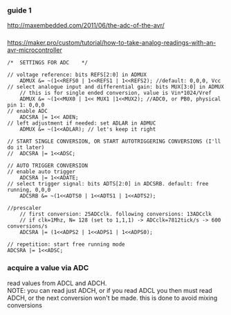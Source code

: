 ### guide 1
http://maxembedded.com/2011/06/the-adc-of-the-avr/

### 
https://maker.pro/custom/tutorial/how-to-take-analog-readings-with-an-avr-microcontroller

```
/*	SETTINGS FOR ADC	*/	

// voltage reference: bits REFS[2:0] in ADMUX
	ADMUX &= ~(1<<REFS0 | 1<<REFS1 | 1<<REFS2); //default: 0,0,0, Vcc
// select analogue input and differential gain: bits MUX[3:0] in ADMUX
	// this is for single ended conversion, value is Vin*1024/Vref
	ADMUX &= ~(1<<MUX0 | 1<< MUX1 |1<<MUX2); //ADC0, or PB0, physical pin 1: 0,0,0	
// enable ADC
	ADCSRA |= 1<< ADEN;
// left adjustment if needed: set ADLAR in ADMUC
	ADMUX &= ~(1<<ADLAR); // let's keep it right 

// START SINGLE CONVERSION, OR START AUTOTRIGGERING CONVERSIONS (I'll do it later)
//	ADCSRA |= 1<<ADSC;

// AUTO TRIGGER CONVERSION
// enable auto trigger
	ADCSRA |= 1<<ADATE;
// select trigger signal: bits ADTS[2:0] in ADCSRB. default: free running, 0,0,0
	ADCSRB &= ~(1<<ADTS0 | 1<<ADTS1 | 1<<ADTS2); 	

//prescaler
	// first conversion: 25ADCclk. following conversions: 13ADCclk
	// if clk=1Mhz, N= 128 (set to 1,1,1) -> ADCclk=7812tick/s -> 600 conversions/s
	ADCSRA |= (1<<ADPS2 | 1<<ADPS1 | 1<<ADPS0);

// repetition: start free running mode
ADCSRA |= 1<<ADSC;
```

### acquire a value via ADC
read values from ADCL and ADCH.  
NOTE: you can read just ADCH, or if you read ADCL you then must read ADCH, or the next conversion won't be made. this is done to avoid mixing conversions
